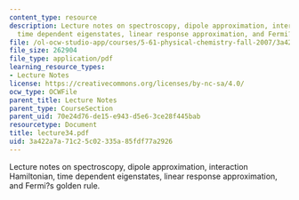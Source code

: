 ```yaml
---
content_type: resource
description: Lecture notes on spectroscopy, dipole approximation, interaction Hamiltonian,
  time dependent eigenstates, linear response approximation, and Fermi?s golden rule.
file: /ol-ocw-studio-app/courses/5-61-physical-chemistry-fall-2007/3a422a7a71c25c02335a85fdf77a2926_lecture34.pdf
file_size: 262904
file_type: application/pdf
learning_resource_types:
- Lecture Notes
license: https://creativecommons.org/licenses/by-nc-sa/4.0/
ocw_type: OCWFile
parent_title: Lecture Notes
parent_type: CourseSection
parent_uid: 70e24d76-de15-e943-d5e6-3ce28f445bab
resourcetype: Document
title: lecture34.pdf
uid: 3a422a7a-71c2-5c02-335a-85fdf77a2926
---
```

Lecture notes on spectroscopy, dipole approximation, interaction Hamiltonian, time dependent eigenstates, linear response approximation, and Fermi?s golden rule.